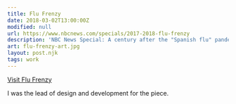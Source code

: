 ```yaml
---
title: Flu Frenzy
date: 2018-03-02T13:00:00Z
modified: null
url: https://www.nbcnews.com/specials/2017-2018-flu-frenzy
description: 'NBC News Special: A century after the "Spanish flu" pandemic of 1918 left millions dead, this season has been one of the worst in a decade.'
art: flu-frenzy-art.jpg
layout: post.njk
tags: work
---
```


[Visit Flu Frenzy]({{url}})

I was the lead of design and development for the piece.
